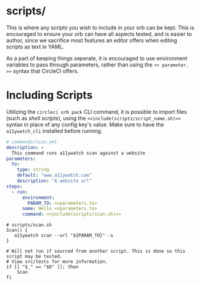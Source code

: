 # scripts/

This is where any scripts you wish to include in your orb can be kept. This is encouraged to ensure your orb can have all aspects tested, and is easier to author, since we sacrifice most features an editor offers when editing scripts as text in YAML.

As a part of keeping things seperate, it is encouraged to use environment variables to pass through parameters, rather than using the `<< parameter. >>` syntax that CircleCI offers.

# Including Scripts

Utilizing the `circleci orb pack` CLI command, it is possible to import files (such as _shell scripts_), using the `<<include(scripts/script_name.sh)>>` syntax in place of any config key's value. Make sure to have the `a11ywatch_cli` installed before running.

```yaml
# commands/scan.yml
description: >
  This command runs a11ywatch scan against a website
parameters:
  to:
    type: string
    default: "www.a11ywatch.com"
    description: "A website url"
steps:
  - run:
      environment:
        PARAM_TO: <<parameters.to>
      name: Hello <<parameters.to>
      command: <<include(scripts/scan.sh)>>
```

```shell
# scripts/scan.sh
Scan() {
   a11ywatch scan --url "${PARAM_TO}" -s
}

# Will not run if sourced from another script. This is done so this script may be tested.
# View src/tests for more information.
if [[ "$_" == "$0" ]]; then
    Scan
fi
```
